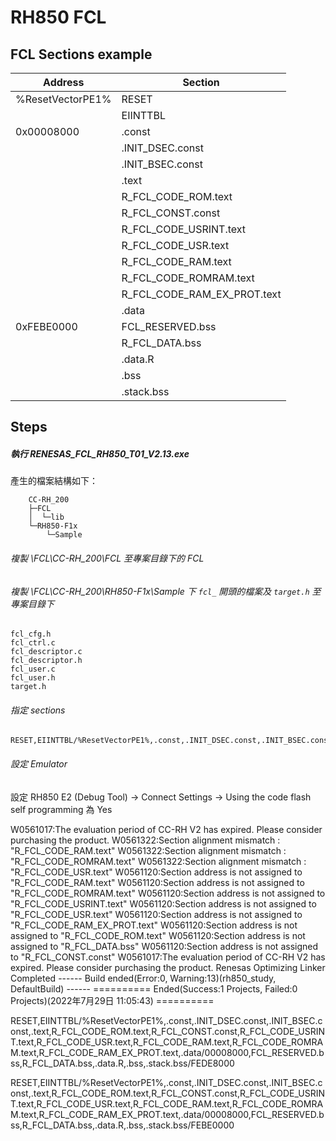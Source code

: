RH850 FCL
==========
## FCL Sections example
Address           | Section
------------------|------------
 %ResetVectorPE1% | RESET
 &nbsp;           | EIINTTBL
 0x00008000       | .const
                  | .INIT_DSEC.const
                  | .INIT_BSEC.const
                  | .text
                  | R_FCL_CODE_ROM.text
                  | R_FCL_CONST.const
                  | R_FCL_CODE_USRINT.text
                  | R_FCL_CODE_USR.text
                  | R_FCL_CODE_RAM.text
                  | R_FCL_CODE_ROMRAM.text
                  | R_FCL_CODE_RAM_EX_PROT.text
                  | .data
 0xFEBE0000       | FCL_RESERVED.bss
                  | R_FCL_DATA.bss
                  | .data.R
                  | .bss
                  | .stack.bss


## Steps
##### 執行 RENESAS_FCL_RH850_T01_V2.13.exe
產生的檔案結構如下：

        CC-RH_200
        ├─FCL
        │  └─lib
        └─RH850-F1x
            └─Sample

###### 複製 \FCL\CC-RH_200\FCL 至專案目錄下的 FCL
###### 複製 \FCL\CC-RH_200\RH850-F1x\Sample 下 `fcl_` 開頭的檔案及 `target.h` 至專案目錄下

    fcl_cfg.h
    fcl_ctrl.c
    fcl_descriptor.c
    fcl_descriptor.h
    fcl_user.c
    fcl_user.h
    target.h

###### 指定 sections

    RESET,EIINTTBL/%ResetVectorPE1%,.const,.INIT_DSEC.const,.INIT_BSEC.const,.text,R_FCL_CODE_ROM.text,R_FCL_CONST.const,R_FCL_CODE_USRINT.text,R_FCL_CODE_USR.text,R_FCL_CODE_RAM.text,R_FCL_CODE_ROMRAM.text,R_FCL_CODE_RAM_EX_PROT.text,.data/00008000,FCL_RESERVED.bss,R_FCL_DATA.bss,.data.R,.bss,.stack.bss/FEBE0000

###### 設定 Emulator
設定 RH850 E2 (Debug Tool) -> Connect Settings -> Using the code flash self programming 為 Yes

W0561017:The evaluation period of CC-RH V2 has expired. Please consider purchasing the product.
W0561322:Section alignment mismatch : "R_FCL_CODE_RAM.text"
W0561322:Section alignment mismatch : "R_FCL_CODE_ROMRAM.text"
W0561322:Section alignment mismatch : "R_FCL_CODE_USR.text"
W0561120:Section address is not assigned to "R_FCL_CODE_RAM.text"
W0561120:Section address is not assigned to "R_FCL_CODE_ROMRAM.text"
W0561120:Section address is not assigned to "R_FCL_CODE_USRINT.text"
W0561120:Section address is not assigned to "R_FCL_CODE_USR.text"
W0561120:Section address is not assigned to "R_FCL_CODE_RAM_EX_PROT.text"
W0561120:Section address is not assigned to "R_FCL_CODE_ROM.text"
W0561120:Section address is not assigned to "R_FCL_DATA.bss"
W0561120:Section address is not assigned to "R_FCL_CONST.const"
W0561017:The evaluation period of CC-RH V2 has expired. Please consider purchasing the product.
Renesas Optimizing Linker Completed
------ Build ended(Error:0, Warning:13)(rh850_study, DefaultBuild) ------
========== Ended(Success:1 Projects, Failed:0 Projects)(2022年7月29日 11:05:43) ==========


    



RESET,EIINTTBL/%ResetVectorPE1%,.const,.INIT_DSEC.const,.INIT_BSEC.const,.text,R_FCL_CODE_ROM.text,R_FCL_CONST.const,R_FCL_CODE_USRINT.text,R_FCL_CODE_USR.text,R_FCL_CODE_RAM.text,R_FCL_CODE_ROMRAM.text,R_FCL_CODE_RAM_EX_PROT.text,.data/00008000,FCL_RESERVED.bss,R_FCL_DATA.bss,.data.R,.bss,.stack.bss/FEDE8000

RESET,EIINTTBL/%ResetVectorPE1%,.const,.INIT_DSEC.const,.INIT_BSEC.const,.text,R_FCL_CODE_ROM.text,R_FCL_CONST.const,R_FCL_CODE_USRINT.text,R_FCL_CODE_USR.text,R_FCL_CODE_RAM.text,R_FCL_CODE_ROMRAM.text,R_FCL_CODE_RAM_EX_PROT.text,.data/00008000,FCL_RESERVED.bss,R_FCL_DATA.bss,.data.R,.bss,.stack.bss/FEBE0000
